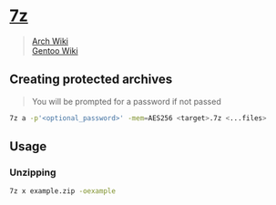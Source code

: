 # [7z](https://www.7-zip.org/)

> [Arch Wiki](https://wiki.archlinux.org/index.php/P7zip)\
> [Gentoo Wiki](https://wiki.gentoo.org/wiki/P7zip)

## Creating protected archives

> You will be prompted for a password if not passed

```sh
7z a -p'<optional_password>' -mem=AES256 <target>.7z <...files>
```

## Usage

### Unzipping

```sh
7z x example.zip -oexample
```
